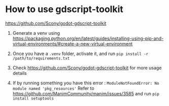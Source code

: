# How to use gdscript-toolkit
https://github.com/Scony/godot-gdscript-toolkit

1. Generate a venv using https://packaging.python.org/en/latest/guides/installing-using-pip-and-virtual-environments/#create-a-new-virtual-environment

2. Once you have a `.venv` folder, activate it, and run 
```pip install -r /path/to/requirements.txt```

3. Check https://github.com/Scony/godot-gdscript-toolkit for more usage details

4. If by running something you have this error : 
```ModuleNotFoundError: No module named 'pkg_resources'```
Refer to https://github.com/ManimCommunity/manim/issues/3585 and run
```pip install setuptools```